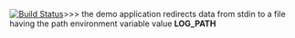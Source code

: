 [![Build Status](https://travis-ci.org/Alexey01M/lab12.svg?branch=master)](https://travis-ci.org/Alexey01M/lab12)>>>
the demo application redirects data from stdin to a file having the path environment variable value **LOG_PATH**

